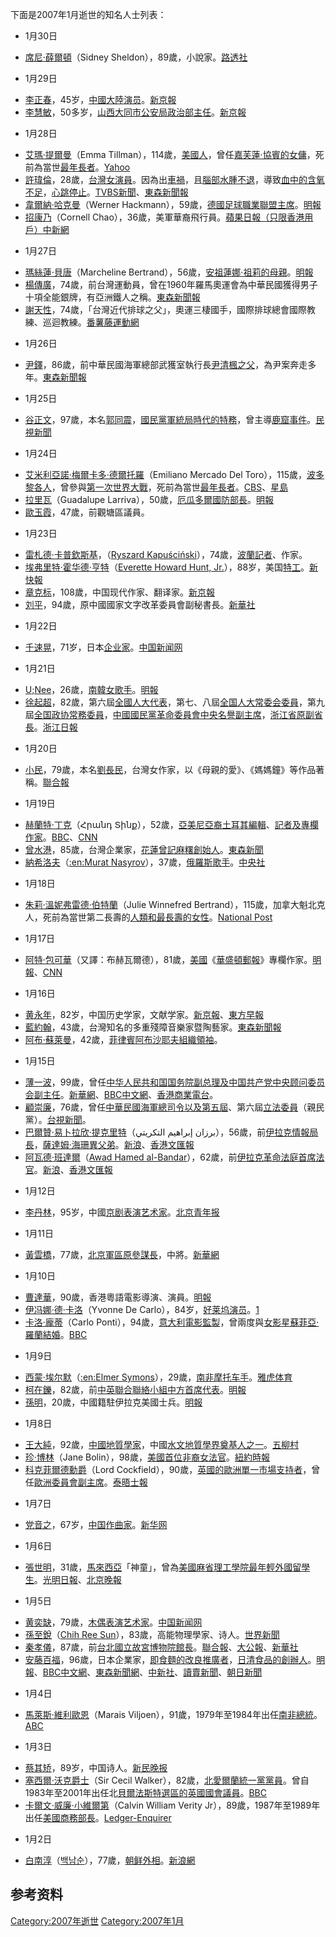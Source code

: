 下面是2007年1月逝世的知名人士列表：

  - 1月30日

<!-- end list -->

  - [席尼·薛爾頓](https://zh.wikipedia.org/wiki/席尼·薛爾頓 "wikilink")（Sidney
    Sheldon），89歲，小說家。[路透社](https://archive.is/20130105115557/http://hk.news.yahoo.com/070131/3/20z0a.html)

<!-- end list -->

  - 1月29日

<!-- end list -->

  - [李正春](https://zh.wikipedia.org/wiki/李正春 "wikilink")，45岁，[中國大陸](https://zh.wikipedia.org/wiki/中國大陸 "wikilink")[演员](https://zh.wikipedia.org/wiki/演员 "wikilink")。[新京報](http://ent.thebeijingnews.com/0598/2007/01-31/021@014351.htm)
  - [李慧敏](../Page/李慧敏.md "wikilink")，50多岁，[山西](https://zh.wikipedia.org/wiki/山西 "wikilink")[大同市公安局政治部主任](../Page/大同市.md "wikilink")。[新京報](http://news.thebeijingnews.com/0567/2007/01-31/021@239820.htm)

<!-- end list -->

  - 1月28日

<!-- end list -->

  - [艾瑪·提爾曼](https://zh.wikipedia.org/wiki/艾瑪·提爾曼 "wikilink")（Emma
    Tillman），114歲，[美國人](https://zh.wikipedia.org/wiki/美國 "wikilink")，曾任[嘉芙蓮·協賓的](https://zh.wikipedia.org/wiki/凱瑟琳·赫本 "wikilink")[女傭](../Page/女傭.md "wikilink")，死前為當世[最年長者](https://zh.wikipedia.org/wiki/最年長者 "wikilink")。[Yahoo](https://web.archive.org/web/20120205055326/http://health.groups.yahoo.com/group/Worlds_Oldest_People/)
  - [許瑋倫](../Page/許瑋倫.md "wikilink")，28歲，[台灣女](https://zh.wikipedia.org/wiki/台灣 "wikilink")[演員](https://zh.wikipedia.org/wiki/演員 "wikilink")。因為出[車禍](https://zh.wikipedia.org/wiki/車禍 "wikilink")，且[腦部](https://zh.wikipedia.org/wiki/腦部 "wikilink")[水腫不退](https://zh.wikipedia.org/wiki/水腫 "wikilink")，導致[血中的含氧不足](https://zh.wikipedia.org/wiki/血 "wikilink")，[心跳停止](https://zh.wikipedia.org/wiki/心跳 "wikilink")。[TVBS新聞](http://www.tvbs.com.tw/NEWS/NEWS_LIST.asp?no=aj100920070128203811)、[東森新聞報](http://www.ettoday.com/2007/01/28/91-2047519.htm)
  - [韋爾納·哈克曼](https://zh.wikipedia.org/wiki/韋爾納·哈克曼 "wikilink")（Werner
    Hackmann），59歲，[德國足球職業聯盟主席](https://zh.wikipedia.org/wiki/德國足球職業聯盟 "wikilink")。[明報](https://archive.is/20130105214304/http://hk.news.yahoo.com/070128/12/20rqd.html)
  - [招康乃](https://zh.wikipedia.org/wiki/招康乃 "wikilink")（Cornell
    Chao），36歲，美軍華裔飛行員。[蘋果日報（只限香港用戶）](https://web.archive.org/web/20070403021617/http://www1.appledaily.atnext.com/template/apple/art_main.cfm?iss_id=20070208&sec_id=15335&subsec_id=15339&art_id=6795802)[中新網](http://news.wenxuecity.com/messages/200702/news-big5-360410.html)

<!-- end list -->

  - 1月27日

<!-- end list -->

  - [瑪絲蓮·貝唐](https://zh.wikipedia.org/wiki/瑪絲蓮·貝唐 "wikilink")（Marcheline
    Bertrand），56歲，[安祖蓮娜·祖莉的母親](https://zh.wikipedia.org/wiki/安祖蓮娜祖莉 "wikilink")。[明報](https://archive.is/20130105154427/http://hk.news.yahoo.com/070129/12/20ugn.html)
  - [楊傳廣](../Page/楊傳廣.md "wikilink")，74歲，前台灣運動員，曾在1960年羅馬奧運會為中華民國獲得男子十項全能銀牌，有亞洲鐵人之稱。[東森新聞報](http://ettoday.com/2007/01/28/91-2047326.htm)
  - [謝天性](../Page/謝天性.md "wikilink")，74歲，「台灣近代排球之父」，奧運三棲國手，國際排球總會國際教練、巡迴教練。[番薯藤運動網](https://web.archive.org/web/20070212165358/http://sports.yam.com/show.php?id=0000095051)

<!-- end list -->

  - 1月26日

<!-- end list -->

  - [尹鐸](https://zh.wikipedia.org/wiki/尹鐸 "wikilink")，86歲，前中華民國海軍總部武獲室執行長[尹清楓之父](../Page/尹清楓.md "wikilink")，為尹案奔走多年。[東森新聞報](http://www.ettoday.com/2007/01/26/301-2046881.htm)

<!-- end list -->

  - 1月25日

<!-- end list -->

  - [谷正文](../Page/谷正文.md "wikilink")，97歲，本名[郭同震](https://zh.wikipedia.org/wiki/郭同震 "wikilink")，[國民黨](https://zh.wikipedia.org/wiki/國民黨 "wikilink")[軍統局時代的特務](https://zh.wikipedia.org/wiki/軍統局 "wikilink")，曾主導[鹿窟事件](https://zh.wikipedia.org/wiki/鹿窟事件 "wikilink")。[民視新聞](http://news.sina.com.tw/politics/ftv/tw/2007-01-28/181812322388.shtml)

<!-- end list -->

  - 1月24日

<!-- end list -->

  - [艾米利亞諾·梅爾卡多·德爾托羅](../Page/艾米利亞諾·梅爾卡多·德爾托羅.md "wikilink")（Emiliano
    Mercado Del
    Toro），115歲，[波多黎各人](../Page/波多黎各.md "wikilink")，曾參與[第一次世界大戰](https://zh.wikipedia.org/wiki/第一次世界大戰 "wikilink")，死前為當世[最年長者](https://zh.wikipedia.org/wiki/最年長者 "wikilink")。[CBS](http://www.cbsnews.com/stories/2007/01/24/world/main2395243.shtml)、[星島](https://web.archive.org/web/20070127094734/http://hk.news.yahoo.com/070125/60/20mo8.html)
  - [拉里瓦](../Page/拉里瓦.md "wikilink")（Guadalupe
    Larriva），50歲，[厄瓜多爾國防部長](https://zh.wikipedia.org/wiki/厄瓜多爾 "wikilink")。[明報](https://web.archive.org/web/20070127094402/http://hk.news.yahoo.com/070125/12/20mjt.html)
  - [歐玉霞](https://zh.wikipedia.org/wiki/歐玉霞 "wikilink")，47歲，前觀塘區議員。

<!-- end list -->

  - 1月23日

<!-- end list -->

  - [雷札德·卡普欽斯基](https://zh.wikipedia.org/wiki/雷札德·卡普欽斯基 "wikilink")，（[Ryszard
    Kapuściński](https://zh.wikipedia.org/wiki/:en:Ryszard_Kapuściński "wikilink")），74歲，[波蘭記者](https://zh.wikipedia.org/wiki/波蘭 "wikilink")、作家。
  - [埃弗里特·霍华德·亨特](https://zh.wikipedia.org/wiki/埃弗里特·霍华德·亨特 "wikilink")（[Everette
    Howard Hunt,
    Jr.](https://zh.wikipedia.org/wiki/:en:E._Howard_Hunt "wikilink")），88岁，美国[特工](https://zh.wikipedia.org/wiki/特工 "wikilink")。[新快報](http://news.sina.com.cn/w/2007-01-25/085511084747s.shtml)
  - [章克标](https://zh.wikipedia.org/wiki/章克标 "wikilink")，108歲，中国现代作家、翻译家。[新京報](http://culture.thebeijingnews.com/0820/2007/01-24/015@103400.htm)
  - [刘平](https://zh.wikipedia.org/wiki/刘平 "wikilink")，94歲，原中國國家文字改革委員會副秘書長。[新華社](http://news.xinhuanet.com/politics/2007-02/10/content_5722781.htm)

<!-- end list -->

  - 1月22日

<!-- end list -->

  - [千速晃](https://zh.wikipedia.org/wiki/千速晃 "wikilink")，71岁，日本[企业家](../Page/企业家.md "wikilink")。[中国新闻网](http://news.sina.com.cn/w/2007-01-25/194912139386.shtml)

<!-- end list -->

  - 1月21日

<!-- end list -->

  - [U;Nee](../Page/U;Nee.md "wikilink")，26歲，[南韓女歌手](https://zh.wikipedia.org/wiki/南韓 "wikilink")。[明報](https://archive.is/20130105095801/http://hk.news.yahoo.com/070121/12/20cbc.html)
  - [徐起超](https://zh.wikipedia.org/wiki/徐起超 "wikilink")，82歲，第六屆[全國人大代表](https://zh.wikipedia.org/wiki/全國人大 "wikilink")，第七、八屆[全国人大常委会委員](https://zh.wikipedia.org/wiki/全国人大常委会 "wikilink")，第九屆[全国政协常務委員](https://zh.wikipedia.org/wiki/全国政协 "wikilink")，[中國國民黨革命委員會中央名譽副主席](https://zh.wikipedia.org/wiki/中國國民黨革命委員會 "wikilink")，[浙江省原副省長](../Page/浙江省.md "wikilink")。[浙江日報](http://zjdaily.zjol.com.cn/epaper/zjrb/html/2007-02/08/content_70846.htm)

<!-- end list -->

  - 1月20日

<!-- end list -->

  - [小民](https://zh.wikipedia.org/wiki/小民 "wikilink")，79歲，本名[劉長民](https://zh.wikipedia.org/wiki/劉長民 "wikilink")，台灣女作家，以《母親的愛》、《媽媽鐘》等作品著稱。[聯合報](http://udn.com/NEWS/READING/REA8/3699448.shtml)

<!-- end list -->

  - 1月19日

<!-- end list -->

  - [赫蘭特·丁克](../Page/赫蘭特·丁克.md "wikilink")（Հրանդ
    Տինք），52歲，[亞美尼亞裔](https://zh.wikipedia.org/wiki/亞美尼亞 "wikilink")[土耳其](../Page/土耳其.md "wikilink")[編輯](https://zh.wikipedia.org/wiki/編輯 "wikilink")、[記者及專欄作家](../Page/記者.md "wikilink")。[BBC](http://news.bbc.co.uk/2/hi/europe/6279241.stm)、[CNN](http://edition.cnn.com/2007/WORLD/europe/01/19/turkey.dink/index.html)
  - [曾水港](https://zh.wikipedia.org/wiki/曾水港 "wikilink")，85歲，台灣企業家，[花蓮](../Page/花蓮縣.md "wikilink")[曾記麻糬創始人](https://zh.wikipedia.org/wiki/曾記麻糬 "wikilink")。[東森新聞](http://www.ettoday.com/2007/01/21/122-2044171.htm)
  - [納希洛夫](https://zh.wikipedia.org/wiki/納希洛夫 "wikilink")（[:en:Murat
    Nasyrov](https://zh.wikipedia.org/wiki/:en:Murat_Nasyrov "wikilink")），37歲，[俄羅斯歌手](https://zh.wikipedia.org/wiki/俄羅斯 "wikilink")。[中央社](http://tw.news.yahoo.com/article/url/d/a/070124/5/9qoc.html)

<!-- end list -->

  - 1月18日

<!-- end list -->

  - [朱莉·溫妮弗雷德·伯特蘭](../Page/朱莉·溫妮弗雷德·伯特蘭.md "wikilink")（Julie Winnefred
    Bertrand），115歲，加拿大魁北克人，死前為當世第二長壽的[人類和](../Page/人類.md "wikilink")[最長壽的](https://zh.wikipedia.org/wiki/最年長者 "wikilink")[女性](../Page/女性.md "wikilink")。[National
    Post](https://web.archive.org/web/20070324202522/http://www.canada.com/nationalpost/story.html?id=77560ecb-fb95-487e-8c35-05dc92779145&k=0)

<!-- end list -->

  - 1月17日

<!-- end list -->

  - [阿特·包可華](https://zh.wikipedia.org/wiki/阿特·包可華 "wikilink")（又譯：布赫瓦爾德），81歲，[美國](https://zh.wikipedia.org/wiki/美國 "wikilink")《[華盛頓郵報](https://zh.wikipedia.org/wiki/華盛頓郵報 "wikilink")》專欄作家。[明報](https://web.archive.org/web/20070928222902/http://202.83.202.205/htm/INews/20070118/ta42310c.htm)、[CNN](https://web.archive.org/web/20070328151220/http://www.cnn.com/2007/SHOWBIZ/books/01/18/buchwald.obit/)

<!-- end list -->

  - 1月16日

<!-- end list -->

  - [黄永年](https://zh.wikipedia.org/wiki/黄永年 "wikilink")，82岁，中国历史学家，文献学家。[新京報](https://web.archive.org/web/20070927010241/http://culture.thebeijingnews.com/0820/2007/01-18/021@101018.htm)、[東方早報](http://www.dfdaily.com/dfchannels/wenhua/zhimingshixuejiazangshujiahuangyongniancishi/)
  - [藍約翰](https://zh.wikipedia.org/wiki/藍約翰 "wikilink")，43歲，台灣知名的多重殘障音樂家暨陶藝家。[東森新聞報](http://www.ettoday.com/2007/01/18/327-2042539.htm)
  - [阿布·蘇萊曼](https://zh.wikipedia.org/wiki/阿布·蘇萊曼 "wikilink")，42歲，[菲律賓](https://zh.wikipedia.org/wiki/菲律賓 "wikilink")[阿布沙耶夫組織領袖](../Page/阿布沙耶夫.md "wikilink")。

<!-- end list -->

  - 1月15日

<!-- end list -->

  - [薄一波](../Page/薄一波.md "wikilink")，99歲，曾任[中华人民共和国国务院副总理及](../Page/中华人民共和国国务院.md "wikilink")[中国共产党中央顾问委员会副主任](../Page/中国共产党中央顾问委员会.md "wikilink")。[新華網](http://news.xinhuanet.com/politics/2007-01/16/content_5613808.htm)、[BBC中文網](http://news.bbc.co.uk/chinese/trad/hi/newsid_6260000/newsid_6266500/6266583.stm)、[香港商業電台](https://web.archive.org/web/20070324132543/http://202.177.192.198/apps/news/html/news/20070116/2007011615592611400.htm)。
  - [顧崇廉](../Page/顧崇廉.md "wikilink")，76歲，曾任[中華民國海軍總司令以及第五屆](../Page/中華民國海軍.md "wikilink")、第六屆[立法委員](https://zh.wikipedia.org/wiki/立法委員 "wikilink")（親民黨）。[台視新聞](http://www.ttv.com.tw/news/html/096/01/0960115/09601154710401I.htm)。
  - [巴爾贊·易卜拉欣·提克里特](../Page/巴爾贊·易卜拉欣·提克里特.md "wikilink")（برزان إبراهيم
    التكريتي），56歲，前[伊拉克情報局長](../Page/伊拉克.md "wikilink")，[薩達姆·海珊異父弟](https://zh.wikipedia.org/wiki/薩達姆·海珊 "wikilink")。[新浪](http://news.sina.com.tw/global/sinacn/cn/2007-01-16/04393463942.shtml)、[香港文匯報](https://web.archive.org/web/20160304054027/http://www.wenweipo.com/news.phtml?news_id=IN0701150064&cat=000IN)
  - [阿瓦德·班達爾](https://zh.wikipedia.org/wiki/阿瓦德·班達爾 "wikilink")（[Awad
    Hamed
    al-Bandar](https://zh.wikipedia.org/wiki/:en:Awad_Hamed_al-Bandar "wikilink")），62歲，前[伊拉克革命法庭首席法官](../Page/伊拉克.md "wikilink")。[新浪](http://news.sina.com.tw/global/sinacn/cn/2007-01-16/04393463942.shtml)、[香港文匯報](https://web.archive.org/web/20160304054027/http://www.wenweipo.com/news.phtml?news_id=IN0701150064&cat=000IN)

<!-- end list -->

  - 1月12日

<!-- end list -->

  - [李丹林](https://zh.wikipedia.org/wiki/李丹林 "wikilink")，95岁，中國[京剧表演艺术家](../Page/京剧.md "wikilink")。[北京青年报](https://archive.is/20130630174033/http://www.ynet.com/view.jsp?oid=18491134)

<!-- end list -->

  - 1月11日

<!-- end list -->

  - [黃雲橋](https://zh.wikipedia.org/wiki/黃雲橋 "wikilink")，77歲，[北京軍區原參謀長](https://zh.wikipedia.org/wiki/北京軍區 "wikilink")，中將。[新華網](http://news.xinhuanet.com/politics/2007-01/30/content_5674956.htm)

<!-- end list -->

  - 1月10日

<!-- end list -->

  - [曹達華](../Page/曹達華.md "wikilink")，90歲，香港粵語電影導演、演員。[明報](https://web.archive.org/web/20080425094749/http://www.mpinews.com/htm/INews/20070115/gb12355c.htm)
  - [伊冯娜·德·卡洛](https://zh.wikipedia.org/wiki/伊冯娜·德·卡洛 "wikilink")（Yvonne
    De
    Carlo），84岁，[好莱坞演员](../Page/好莱坞.md "wikilink")。[1](http://ent.163.com/07/0112/12/34KSFBSH00031H2L.html)
  - [卡洛·龐蒂](https://zh.wikipedia.org/wiki/卡洛·龐蒂 "wikilink")（Carlo
    Ponti），94歲，[意大利](../Page/意大利.md "wikilink")[電影監製](https://zh.wikipedia.org/wiki/電影監製 "wikilink")，曾兩度與[女影星](https://zh.wikipedia.org/wiki/女演員 "wikilink")[蘇菲亞·羅蘭結婚](https://zh.wikipedia.org/wiki/蘇菲亞·羅蘭 "wikilink")。[BBC](http://news.bbc.co.uk/1/hi/entertainment/6247757.stm)

<!-- end list -->

  - 1月9日

<!-- end list -->

  - [西蒙·埃尔默](https://zh.wikipedia.org/wiki/西蒙·埃尔默 "wikilink")（[:en:Elmer
    Symons](https://zh.wikipedia.org/wiki/:en:Elmer_Symons "wikilink")），29歲，[南非摩托车手](https://zh.wikipedia.org/wiki/南非 "wikilink")。[雅虎体育](https://web.archive.org/web/20070325100929/http://cn.sports.yahoo.com/070109/355/29833.html)
  - [柯在鑠](https://zh.wikipedia.org/wiki/柯在鑠 "wikilink")，82歲，前[中英聯合聯絡小組中方首席代表](../Page/中英聯合聯絡小組.md "wikilink")。[明報](https://web.archive.org/web/20080607222042/http://www.mpinews.com/htm/INews/20070109/gb21607c.htm)
  - [孫明](https://zh.wikipedia.org/wiki/孫明 "wikilink")，20歲，中國籍駐伊拉克美國士兵。[明報](https://web.archive.org/web/20070404025209/http://hk.news.yahoo.com/070131/12/20zxc.html)

<!-- end list -->

  - 1月8日

<!-- end list -->

  - [王大純](https://zh.wikipedia.org/wiki/王大純 "wikilink")，92歲，[中國](../Page/中國.md "wikilink")[地質學家](https://zh.wikipedia.org/wiki/地質學 "wikilink")，中國[水文地質學界奠基人之一](https://zh.wikipedia.org/wiki/水文地質學 "wikilink")。[五柳村](http://tao56.51.net/wcp/memo_wangdachun.htm)
  - [珍·博林](https://zh.wikipedia.org/wiki/珍·博林 "wikilink")（Jane
    Bolin），98歲，[美國首位](https://zh.wikipedia.org/wiki/美國 "wikilink")[非裔](https://zh.wikipedia.org/wiki/非裔美國人 "wikilink")[女法官](../Page/法官.md "wikilink")。[紐約時報](http://www.nytimes.com/2007/01/10/obituaries/10bolin.html?_r=1&oref=slogin)
  - [科克菲爾德勳爵](https://zh.wikipedia.org/wiki/弗朗西斯·科克菲爾德，科克菲爾德男爵 "wikilink")（Lord
    Cockfield），90歲，[英國的歐洲](https://zh.wikipedia.org/wiki/英國 "wikilink")[單一市場支持者](https://zh.wikipedia.org/wiki/單一市場 "wikilink")，曾任[歐洲委員會副主席](https://zh.wikipedia.org/wiki/歐洲委員會 "wikilink")。[泰晤士報](http://www.timesonline.co.uk/article/0,,60-2539266,00.html)

<!-- end list -->

  - 1月7日

<!-- end list -->

  - [党音之](https://zh.wikipedia.org/wiki/党音之 "wikilink")，67岁，[中国](https://zh.wikipedia.org/wiki/中国 "wikilink")[作曲家](https://zh.wikipedia.org/wiki/作曲家 "wikilink")。[新华网](https://web.archive.org/web/20070326231404/http://www.sn.xinhuanet.com/2007-01/09/content_8999045.htm)

<!-- end list -->

  - 1月6日

<!-- end list -->

  - [張世明](https://zh.wikipedia.org/wiki/張世明_\(馬來西亞\) "wikilink")，31歲，[馬來西亞](https://zh.wikipedia.org/wiki/馬來西亞 "wikilink")「神童」，曾為[美國](https://zh.wikipedia.org/wiki/美國 "wikilink")[麻省理工學院最年輕外國留學生](https://zh.wikipedia.org/wiki/麻省理工學院 "wikilink")。[光明日報](https://web.archive.org/web/20070929082425/http://www.guangming.com.my/gmgn.phtml?sec=193,16&artid=200701071366&data=)、[北京晚報](http://news.xinhuanet.com/overseas/2007-01/09/content_5584799.htm)

<!-- end list -->

  - 1月5日

<!-- end list -->

  - [黄奕缺](https://zh.wikipedia.org/wiki/黄奕缺 "wikilink")，79歲，[木偶表演艺术家](https://zh.wikipedia.org/wiki/木偶 "wikilink")。[中国新闻网](http://news.xinhuanet.com/newmedia/2007-01/06/content_5573119.htm)
  - [孫至銳](https://zh.wikipedia.org/wiki/孫至銳 "wikilink")（[Chih Ree
    Sun](http://en.wikipedia.org/wiki/C.R_Sun)），83歲，高能物理學家、诗人。[世界新聞](https://web.archive.org/web/20071009130453/http://www.worldjournal.com/wj-at-news.php?nt_seq_id=1474374)
  - [秦孝儀](../Page/秦孝儀.md "wikilink")，87歲，前[台北](https://zh.wikipedia.org/wiki/台北 "wikilink")[國立故宮博物院館長](https://zh.wikipedia.org/wiki/國立故宮博物院 "wikilink")。[聯合報](http://udn.com/NEWS/NATIONAL/NAT5/3677308.shtml)、[大公報](https://web.archive.org/web/20070930060956/http://www.takungpao.com/news/07/01/06/TM-674883.htm)、[新華社](http://news.xinhuanet.com/tai_gang_ao/2007-01/06/content_5571600.htm)
  - [安藤百福](../Page/安藤百福.md "wikilink")，96歲，日本企業家，[即食麵的改良推廣者](../Page/即食麵.md "wikilink")，[日清食品的創辦人](../Page/日清食品.md "wikilink")。[明報](https://web.archive.org/web/20131103195731/http://www.mpinews.com/htm/INews/20070106/ta60732t.htm)、[BBC中文網](http://news.bbc.co.uk/chinese/trad/hi/newsid_6230000/newsid_6236400/6236465.stm)、[東森新聞網](http://www.ettoday.com/2007/01/06/334-2037377.htm)、[中新社](http://www.chinanews.com.cn/gj/yt/news/2007/01-06/849781.shtml)、[讀賣新聞](https://web.archive.org/web/20070108020053/http://osaka.yomiuri.co.jp/news/20070106p101.htm)、[朝日新聞](https://web.archive.org/web/20030107110737/http://www.asahi.com/obituaries/update/0106/001.html)

<!-- end list -->

  - 1月4日

<!-- end list -->

  - [馬萊斯·維利歐恩](https://zh.wikipedia.org/wiki/馬萊斯·維利歐恩 "wikilink")（Marais
    Viljoen），91歲，1979年至1984年出任[南非總統](https://zh.wikipedia.org/wiki/南非總統 "wikilink")。[ABC](https://web.archive.org/web/20071118111207/http://www.abc.net.au/news/newsitems/200701/s1822262.htm)

<!-- end list -->

  - 1月3日

<!-- end list -->

  - [蔡其矫](https://zh.wikipedia.org/wiki/蔡其矫 "wikilink")，89岁，中国诗人。[新民晚报](https://web.archive.org/web/20070927215401/http://xmwb.news365.com.cn/wy/200701/t20070109_1247230.htm)
  - [塞西爾·沃克爵士](https://zh.wikipedia.org/wiki/塞西爾·沃克 "wikilink")（Sir
    Cecil
    Walker），82歲，[北愛爾蘭統一黨黨員](https://zh.wikipedia.org/wiki/北愛爾蘭統一黨 "wikilink")。曾自1983年至2001年出任北[貝爾法斯特選區的](https://zh.wikipedia.org/wiki/貝爾法斯特 "wikilink")[英國國會議員](https://zh.wikipedia.org/wiki/英國國會 "wikilink")。[BBC](http://news.bbc.co.uk/1/hi/northern_ireland/6228809.stm)
  - [卡爾文·威廉·小維爾第](https://zh.wikipedia.org/wiki/卡爾文·威廉·小維爾第 "wikilink")（Calvin
    William Verity
    Jr），89歲，1987年至1989年出任[美國商務部長](https://zh.wikipedia.org/wiki/美國商務部長 "wikilink")。[Ledger-Enquirer](http://www.ledger-enquirer.com/mld/ledgerenquirer/news/nation/16385284.htm)

<!-- end list -->

  - 1月2日

<!-- end list -->

  - [白南淳](../Page/白南淳.md "wikilink")（[백남순](https://zh.wikipedia.org/wiki/:ko:백남순 "wikilink")），77歲，[朝鲜](https://zh.wikipedia.org/wiki/朝鲜 "wikilink")[外相](https://zh.wikipedia.org/wiki/朝鲜外相 "wikilink")。[新浪網](http://news.sina.com.cn/w/2007-01-03/174411945840.shtml)

## 参考资料

[Category:2007年逝世](https://zh.wikipedia.org/wiki/Category:2007年逝世 "wikilink")
[Category:2007年1月](https://zh.wikipedia.org/wiki/Category:2007年1月 "wikilink")
